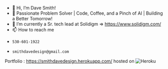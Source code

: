 - 👋 Hi, I’m Dave Smith! 
- 🚀 Passionate Problem Solver | Code, Coffee, and a Pinch of AI | Building a Better Tomorrow!
- 🌱 I’m currently a Sr. tech lead at Solidigm => https://www.solidigm.com/
- 📫 How to reach me
- 
      530-601-1922
-
      smithdavedesign@gmail.com
  




Portfolio : https://smithdavedesign.herokuapp.com/ hosted on ![Heroku](https://img.shields.io/badge/heroku-%23430098.svg?style=for-the-badge&logo=heroku&logoColor=white)
